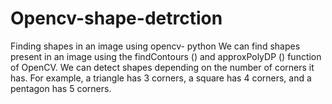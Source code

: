 # Opencv-shape-detrction
Finding shapes in an image using opencv- python
We can find shapes present in an image using the findContours () and approxPolyDP () function of OpenCV. We can detect shapes depending on the number of corners it has. For example, a triangle has 3 corners, a square has 4 corners, and a pentagon has 5 corners.
